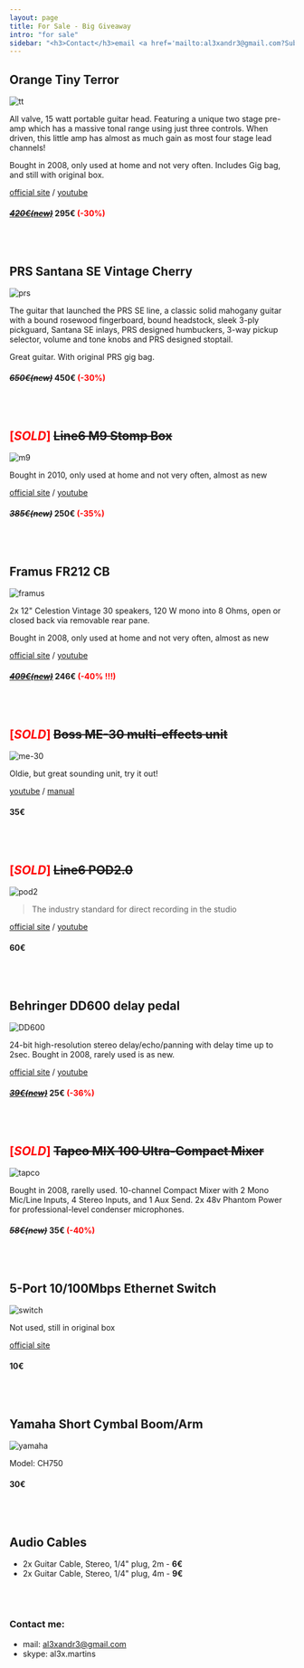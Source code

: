 ```yaml
---
layout: page
title: For Sale - Big Giveaway
intro: "for sale"
sidebar: "<h3>Contact</h3>email <a href='mailto:al3xandr3@gmail.com?Subject=For%20Sale'>al3xandr3@gmail.com</a><br>skype <a href='skype:al3x.martins?userinfo'>al3x.martins</a>"
---
```


## Orange Tiny Terror

![tt](http://www.orangeamps.com/wp-content/uploads/2010/06/tiny-terror-d.jpg)

All valve, 15 watt portable guitar head. Featuring a unique two stage pre-amp which has a massive tonal range using just three controls. When driven, this little amp has almost as much gain as most four stage lead channels!

Bought in 2008, only used at home and not very often. Includes Gig bag, and still with original box.

[official site](http://www.orangeamps.com/tiny-terror-head/) / [youtube](http://www.youtube.com/watch?v=9MpZoWsFlJQ)

#### [*<strike>420€(new)</strike>*](http://www.thomann.de/de/orange_tiny_terror.htm) **295€<font color="red"> (-30%)</font>** 

<br/><br/>

## PRS Santana SE Vintage Cherry

![prs](http://farm6.static.flickr.com/5287/5281926702_7f98d6ac99.jpg)

The guitar that launched the PRS SE line, a classic solid mahogany guitar with a bound rosewood fingerboard, bound headstock, sleek 3-ply pickguard, Santana SE inlays, PRS designed humbuckers, 3-way pickup selector, volume and tone knobs and PRS designed stoptail.

Great guitar. With original PRS gig bag.

#### *<strike>650€(new)</strike>* **450€<font color="red"> (-30%)</font>**

<br/><br/>

## <font color="red">[*SOLD*] </font> <strike> Line6 M9 Stomp Box </strike>

![m9](http://www.musicencyclopedia2004.com/eng/lessonsreviews/line6_m9_stompbox_modeler.jpg)

Bought in 2010, only used at home and not very often, almost as new

[official site](http://line6.com/m9/) / [youtube](http://www.youtube.com/results?search_query=line6+m9)

#### *<strike>385€(new)</strike>* **250€<font color="red"> (-35%)</font>**

<br/><br/>

## Framus FR212 CB

![framus](http://images.thomann.de/pics/prod/179559.jpg)

2x 12" Celestion Vintage 30 speakers, 120 W mono into 8 Ohms, open or closed back via removable rear pane.

Bought in 2008, only used at home and not very often, almost as new

[official site](http://www.framus.de/modules/produkte/produkt.php?submenuID=14172&katID=11076&cl=EN) / [youtube](www.youtube.com/results?search_query=Framus+FR212)


#### *<strike>[409€(new)](http://www.thomann.de/de/framus_fr212_cb.htm)</strike>* **246€<font color="red"> (-40% !!!)</font>**

<br/><br/>

##  <font color="red">[*SOLD*] </font> <strike>Boss ME-30 multi-effects unit</strike>

![me-30](http://www.roland.co.jp/products/boss/image/ME-30/ME-30.jpg)

Oldie, but great sounding unit, try it out!

[youtube](http://www.youtube.com/results?search_query=boss+me-30) / [manual](ftp://ftp.roland.co.uk/productsupport/ME-30/01_ME-30_OM.pdf)

#### **35€**

<br/><br/>


##  <font color="red">[*SOLD*] </font> <strike>Line6 POD2.0</strike>

![pod2](http://www.musiciansbuy.com/mmMBCOM/images/Line6_pod20.jpg)

> The industry standard for direct recording in the studio

[official site](http://line6.com/pod20/) / [youtube](http://www.youtube.com/results?search_query=line+6+pod+2)

#### **60€**

<br/><br/>

## Behringer DD600 delay pedal

![DD600](http://www.americanmusical.com/ItemImages/Large/78578.jpg)

24-bit high-resolution stereo delay/echo/panning with delay time up to 2sec. Bought in 2008, rarely used is as new.

[official site](http://www.behringer.com/EN/Products/DD600.aspx) / [youtube](http://www.youtube.com/results?search_query=dd600+behringer)

#### *<strike>[39€(new)](http://www.thomann.de/de/behringer_dd600.htm)</strike>* **25€<font color="red"> (-36%)</font>**

<br/><br/>

## <font color="red">[*SOLD*] </font> <strike>Tapco MIX 100 Ultra-Compact Mixer</strike>

![tapco](http://www.dv247.com/assets/products/32398_p.jpg)

Bought in 2008, rarelly used. 10-channel Compact Mixer with 2 Mono Mic/Line Inputs, 4 Stereo Inputs, and 1 Aux Send. 2x 48v Phantom Power for professional-level condenser microphones.

#### *<strike>58€(new)</strike>* **35€<font color="red"> (-40%)</font>**

<br/><br/>

## 5-Port 10/100Mbps Ethernet Switch

![switch](http://www.trendnet.com/image/products/photo/TE100-S50g_d1_1.jpg)

Not used, still in original box

[official site](http://www.trendnet.com/products/proddetail.asp?prod=515_TE100-S50g&cat=114)

#### **10€**

<br/><br/>

## Yamaha Short Cymbal Boom/Arm 

![yamaha](http://images.miretail.com/products/full/Yamaha/633543993002616988.jpg)

Model: CH750

#### **30€**

<br/><br/>

## Audio Cables

 - 2x Guitar Cable, Stereo, 1/4" plug, 2m - **6€**
 - 2x Guitar Cable, Stereo, 1/4" plug, 4m - **9€**

<br/><br/>

### Contact me:

 - mail: al3xandr3@gmail.com
 - skype: al3x.martins
